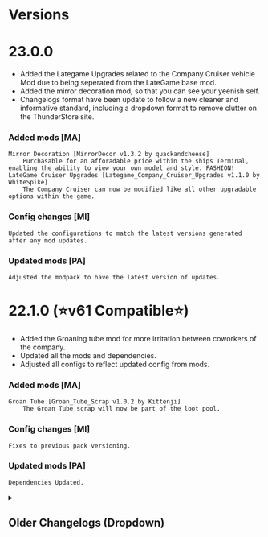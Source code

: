 # Versions
# 23.0.0
<ul>
    <li> Added the Lategame Upgrades related to the Company Cruiser vehicle Mod due to being seperated from the LateGame base mod. </li>
    <li> Added the mirror decoration mod, so that you can see your yeenish self. </li>
    <li> Changelogs format have been update to follow a new cleaner and informative standard, including a dropdown format to remove clutter on the ThunderStore site.</li>
</ul>

### Added mods [MA]
    Mirror Decoration [MirrorDecor v1.3.2 by quackandcheese]
        Purchasable for an afforadable price within the ships Terminal, enabling the ability to view your own model and style. FASHION!
    LateGame Cruiser Upgrades [Lategame_Company_Cruiser_Upgrades v1.1.0 by WhiteSpike]
        The Company Cruiser can now be modified like all other upgradable options within the game.

### Config changes [MI]
    Updated the configurations to match the latest versions generated after any mod updates.

### Updated mods [PA]
    Adjusted the modpack to have the latest version of updates.

# 22.1.0 (⭐v61 Compatible⭐)
<ul>
    <li> Added the Groaning tube mod for more irritation between coworkers of the company. </li>
    <li> Updated all the mods and dependencies. </li>
    <li> Adjusted all configs to reflect updated config from mods. </li>
</ul>

### Added mods [MA]
    Groan Tube [Groan_Tube_Scrap v1.0.2 by Kittenji]
        The Groan Tube scrap will now be part of the loot pool.
### Config changes [MI]
    Fixes to previous pack versioning.
### Updated mods [PA]
    Dependencies Updated.

<details>
    <summary><h2>Older Changelogs (Dropdown)</h2></summary>

<details>
    <summary><h2># 22.0.0</summary></h2>

### Added mods [MA]
    We can now buy shotgun shells, for an extortionate price!!

### Removed Mods [MA]
    Nameplate mod has been removed due to the functionality being within the General Improvements configuration.

### Updated mods [PA]
    All dependencies have been updated to the latest version.

### Config changes [MI]
    Rebuilt configurations that require an update and tweaking.
    Identifying a player from a masked entity is harder than ever now. >:3
</details>

<details>
    <summary><h2># 21.1.0</summary></h2>

### Updated mods [PA]
        All dependencies that have not been purged have been updated to the latest version.

### Config changes [MI]
        Rebuilt configurations that require an update and tweaking.
</details>

<details>
    <summary><h2># 21.0.0</summary></h2>

### Added mods [MA]
        Added new mod for random moons that works.
        Some cool now posters!
        New Yeenus models with the working API (Masked are blending in now!)

### Removed Mods [MA]
        Previous RNG mod which is replaced with a newer and working version.
        Goodbye to protogens for the new inproved stinkies!

### Updated mods [PA]
        All dependencies that have not been purged have been updated to the latest version.

### Config changes [MI]
        Rebuilt configurations that require an update and tweaking.
</details>

<details>
    <summary><h2># 20.0.0</summary></h2>

### Added mods [MA]
        Added additional moons and RNG aspect to the game for random moons challenge.

### Removed Mods [MA]
        Irritating 'IronBar Clang' sound mod has been removed.

### Updated mods [PA]
        All dependencies that have not been purged have been updated to the latest version.

### Config changes [MI]
        Rebuilt configurations that require an update and tweaking from notes of last few sessions and additionally from mods that have been updated tyo reflect those changes.
</details>

<details>
    <summary><h2># 19.0.0</summary></h2>

### Added mods [MA]
        Entire Dependencies revamped due to recent update to base game.

### Removed Mods [MA]
        Entire Dependencies revamped due to recent update to base game.

### Updated mods [PA]
        All dependencies that have not been purged have been updated to the latest version.

### Config changes [MI]
        Rebuilt a large quantity of configuration files due to major uupdates over the past month.
</details>

<details>
    <summary><h2># 18.1.0</summary></h2>

### Updated mods [PA]

### Config changes [MI]
</details>

<details>
    <summary><h2># 18.0.0</summary></h2>


### Added mods [MA]
        Sligili-More_Emotes-1.3.3 (Pack exists again and re-added, removing local dependency)
        ButteryStancakes-EnemySoundFixes-1.2.4
        loaforc-loaforcsSoundAPI-1.0.12
        LethalResonance-LETHALRESONANCE-4.4.0
        FutureSavior-Hold_Scan_Button-1.1.1
        Pooble-LCBetterSaves-1.7.3
        skidz-PoolRooms-0.1.22
        MrUnrealTeam-SchoolDungeon-1.2.3
        Dantor-Dantors_Mental_Hospital-1.2.2

### Updated mods [PA]

### Config changes [MI]
</details>

<details>
    <summary><h2># 17.0.0</summary></h2>

### Added mods [MA]
        Local plugin Added [Ma]
        Sligili-More_Emotes-1.3.3 (Mod removed from ThunderStore)

### Removed Mods [MA]
        Sligili-More_Emotes-1.3.3 (Mod removed from ThunderStore)

### Config changes [MI]
</details>

<details>
    <summary><h2># 16.0.0</summary></h2>

### Added mods [MA]
        Toybox-LittleCompany-1.0.11
        zealsprince-Locker-1.2.0
        MoonJuice-MyLeg-1.0.3
        qwbarch-BarchLib-1.0.0
        Bobbie-NAudio-2.2.2
        Bobbie-UniTask-2.5.0
        qwbarch-Mirage-1.7.0
        MeatBallDemon-VileVendingMachine-1.0.12
        IAmBatby-LethalToolbox-1.0.2
        AudioKnight-StarlancerMoons-2.2.1
        AudioKnight-StarlancerWarehouse-1.6.4
        AudioKnight-StarlancerEnemyEscape-2.4.1
        AudioKnight-StarlancerMusic-1.3.1
        AudioKnight-StarlancerAIFix-3.6.0
        AudioKnight-Starlancer-2.0.0
        fumiko-CullFactory-1.1.2
        Alice-ScarletDevilMansion-1.3.16

### Removed Mods [MA]
        mrgrm7-LethalCasino-0.5.2
        RugbugRedfern-Skinwalkers-5.0.0

### Updated mods [PA]

### Config changes [MI]
</details>

<details>
    <summary><h2># 15.0.0</summary></h2>

### Added mods [MA]

### Removed Mods [MA]

### Updated mods [PA]

### Config changes [MI]
</details>

<details>
    <summary><h2># 14.0.0</summary></h2>

### Added mods [MA]

### Removed Mods [MA]

### Updated mods [PA]

### Config changes [MI]
</details>

<details>
    <summary><h2># 13.0.0</summary></h2>

### Added mods [MA]
        no00ob-LCSoundTool-1.5.1
        Clementinise-CustomSounds-2.3.2
        Firecat-Great_Asset_Disco_Song-0.1.0
        mrgrm7-LethalCasino-0.5.2
        Kittenji-Football-1.1.7
        veri-ShipWindows-2.0.5
        Dependencies Removed

### Updated mods [PA]

### Config changes [MI]
</details>

<details>
    <summary><h2># 12.1.0</summary></h2>

### Updated mods [PA]

### Config changes [MI]
</details>

<details>
    <summary><h2># 12.0.0</summary></h2>

### Added mods [MA]
        GiantExtensionLadders
        Dependencies Removed
        The Cat API thing that was mistakingly added.

### Updated mods [PA]

### Config changes [MI]
        Changelog updated to include independent tab info [Mi]
</details>

<details>
    <summary><h2># 11.0.0</summary></h2>

### Added mods [MA]
        ViewExtension
        Remnants
        Haunted_Harpist
        ModelReplacementAPI
        DiscountMoonsMod
        ShowCapacity
        Scopophobia
        Atlas_Abyss
        GaphicsAPI
        LCCustscene
        Diversity
        Dependencies Removed
        sfDesat-ExpansionAssets

### Updated mods [PA]

### Config changes [MI]
        Changelog updated to include independent tab info [Mi]
</details>

<details>
    <summary><h2># 10.0.0</summary></h2>

### Added mods [MA]
        TerminalConflictFix
        GrizzCompany_Items
        LethalSnap
        FairAI
        Peepers
        Emergency_Dice
        Dependencies Removed
        TheFiend

### Updated mods [PA]

### Config changes [MI]
        Changelog updated to include independent tab info [Mi]
</details>

<details>
    <summary><h2># 9.0.0</summary></h2>

### Added mods [MA] 
        SpaceShipDoor
        ItemClippingFix
        FlashlightFix
        GeneralImprovements
        OdinSerializer
        LethalNetworkAPI
        LC_Office

### Removed Mods [MA]
        Orion
        Health Metrics
        Skip to Multiplayer
        Terminal Switch player

### Updated mods [PA]

### Config changes [MI]
        Changelog updated to include independent tab info [Mi]
</details>

<details>
    <summary><h2># 8.0.1</summary></h2>

### Config changes [MI]
</details>

<details>
    <summary><h2># 8.0.0</summary></h2>

### Added mods [MA]
        Dependencies Added (SPOOKY AAAAH!) [Ma]
### Updated mods [PA]
### Config changes [MI]
</details>

<details>
    <summary><h2># 7.0.1</summary></h2>

### Config changes [MI]
</details>
<details>
    <summary><h2># 7.0.0</summary></h2>

### Removed Mods [MA]
        Dependencies Removed (Backrooms, SecretLabs) [Ma]

### Updated mods [PA]

### Config changes [MI]
</details>

<details>
    <summary><h2># 6.0.0</summary></h2>

### Added mods [MA]
        Dependencies Added (FacilityMeltdown) [Ma]

### Removed Mods [MA]
        Dependencies Removed (Ether) [Ma]

### Updated mods [PA]

### Config changes [MI]
</details>

<details>
    <summary><h2># 5.1.0</summary></h2>

### Updated mods [PA]

### Config changes [MI]
</details>

<details>
    <summary><h2># 5.0.0</summary></h2>

### Added mods [MA]
        Dependencies Added (LethalFashion, MemeSoundboard, DiscountAlert) [Ma]

### Removed Mods [MA]
        Dependencies Removed (Ether) [Ma]

### Updated mods [PA]

### Config changes [MI]
</details>

<details>
    <summary><h2># 4.0.0</summary></h2>

### Added mods [MA]

### Updated mods [PA]

### Config changes [MI]
</details>

<details>
    <summary><h2># 3.0.0</summary></h2>

### Added mods [MA]

### Updated mods [PA]

### Config changes [MI]
</details>

<details>
    <summary><h2># 2.1.0</summary></h2>

### Updated mods [PA]
        Dependencies Updated [Pa]

### Config changes [MI]
        Configurations Adjusted [Mi]
</details>

<details>
    <summary><h2># 2.0.0</summary></h2>

### Config changes [MI]
        Configurations Adjusted [Mi]

### Updated mods [PA]
        Dependencies Updated [Pa]
</details>

<details>
    <summary><h2># 1.0.9</summary></h2>

### Added mods [MA]
        Added API due to dependencie change.

### Updated mods [PA]
        Dependencies updates.
</details>

<details>
    <summary><h2># 1.0.8</summary></h2>

### Updated mods [PA]
        Dependencies updates.

### Config changes [MI]
        Updated configuration files.
</details>

<details>
    <summary><h2># 1.0.7</summary></h2>

### Added mods [MA]
        Included additonal dependecies for more chaotic runs.

### Updated mods [PA]
        Dependencies updates.

### Config changes [MI]
        Updated the configuration files.
</details>

<details>
    <summary><h2># 1.0.6</summary></h2>

### Updated mods [PA]
        Dependencies update.
</details>

<details>
    <summary><h2># 1.0.5</summary></h2>

### Config changes [MI]
        Updated Mimics CFG.
</details>

<details>
    <summary><h2># 1.0.4</summary></h2>

### Removed Mods [MA]
        Remove Clientside model mod from dependencies (LethalCreatures), as players want the option to choose their own clientside models.

### Config changes [MI]
        Updated Configs so everyone has the same values, preventing any conflicts.
</details>

<details>
    <summary><h2># 1.0.3</summary></h2>

### Config changes [MI]
        Updated custom configurations for the modpack.
</details>

<details>
    <summary><h2># 1.0.2</summary></h2>

### Config changes [MI]
        Added configurations directory and files to BepInEx folder.
</details>

<details>
    <summary><h2># 1.0.1</summary></h2>

### Added mods [MA]
        Replaced incorrect dependency with the correct option 'Sligili-More_Emotes-1.2.1'.

### Removed Mods [MA]
        Removed incorrect dependency 'KlutzyBubbles-BetterEmotes-1.2.0'.
</details>

<details>
    <summary><h2># 1.0.0</summary></h2>

### Added mods [MA]
        Modpack release.

### Updated mods [PA]

### Config changes [MI]
</details>


</details>